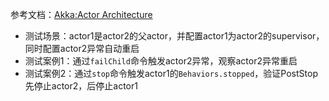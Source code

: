 参考文档：[Akka:Actor Architecture](https://doc.akka.io/libraries/akka-core/current/typed/guide/tutorial_1.html)

* 测试场景：actor1是actor2的父actor，并配置actor1为actor2的supervisor，同时配置actor2异常自动重启
* 测试案例1：通过`failChild`命令触发actor2异常，观察actor2异常重启
* 测试案例2：通过`stop`命令触发actor1的`Behaviors.stopped`，验证PostStop先停止actor2，后停止actor1